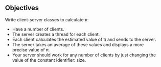 ## Objectives

Write client-server classes to calculate π:
- Have a number of clients.
- The server creates a thread for each client.
- Each client calculates the estimated value of π and sends to the server.
- The server takes an average of these values and displays a more precise value of π.  
- Your server should work for any number of clients by just changing the value of the constant identifier: size.
